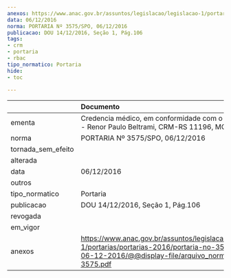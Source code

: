 ```yaml
---
anexos: https://www.anac.gov.br/assuntos/legislacao/legislacao-1/portarias/portarias-2016/portaria-no-3575-spo-06-12-2016/@@display-file/arquivo_norma/PA2016-3575.pdf
data: 06/12/2016
norma: PORTARIA Nº 3575/SPO, 06/12/2016
publicacao: DOU 14/12/2016, Seção 1, Pág.106
tags:
- crm
- portaria
- rbac
tipo_normatico: Portaria
hide: 
- toc 
 
---
```


|                    | Documento                                                                                                                                                      |
|:-------------------|:---------------------------------------------------------------------------------------------------------------------------------------------------------------|
| ementa             | Credencia médico, em conformidade com o RBAC nº 67 - Renor Paulo Beltrami, CRM-RS 11196, MC135.                                                                |
| norma              | PORTARIA Nº 3575/SPO, 06/12/2016                                                                                                                               |
| tornada_sem_efeito |                                                                                                                                                                |
| alterada           |                                                                                                                                                                |
| data               | 06/12/2016                                                                                                                                                     |
| outros             |                                                                                                                                                                |
| tipo_normatico     | Portaria                                                                                                                                                       |
| publicacao         | DOU 14/12/2016, Seção 1, Pág.106                                                                                                                               |
| revogada           |                                                                                                                                                                |
| em_vigor           |                                                                                                                                                                |
| anexos             | https://www.anac.gov.br/assuntos/legislacao/legislacao-1/portarias/portarias-2016/portaria-no-3575-spo-06-12-2016/@@display-file/arquivo_norma/PA2016-3575.pdf |